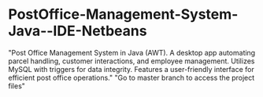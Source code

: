 # PostOffice-Management-System-Java--IDE-Netbeans
"Post Office Management System in Java (AWT). A desktop app automating parcel handling, customer interactions, and employee management. Utilizes MySQL with triggers for data integrity. Features a user-friendly interface for efficient post office operations."
"Go to master branch to access the project files" 
